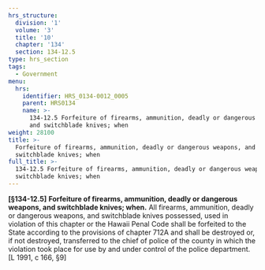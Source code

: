 ```yaml
---
hrs_structure:
  division: '1'
  volume: '3'
  title: '10'
  chapter: '134'
  section: 134-12.5
type: hrs_section
tags:
  - Government
menu:
  hrs:
    identifier: HRS_0134-0012_0005
    parent: HRS0134
    name: >-
      134-12.5 Forfeiture of firearms, ammunition, deadly or dangerous weapons,
      and switchblade knives; when
weight: 28100
title: >-
  Forfeiture of firearms, ammunition, deadly or dangerous weapons, and
  switchblade knives; when
full_title: >-
  134-12.5 Forfeiture of firearms, ammunition, deadly or dangerous weapons, and
  switchblade knives; when
---
```

**[§134-12.5]** **Forfeiture of firearms, ammunition, deadly or dangerous weapons, and switchblade knives; when.** All firearms, ammunition, deadly or dangerous weapons, and switchblade knives possessed, used in violation of this chapter or the Hawaii Penal Code shall be forfeited to the State according to the provisions of chapter 712A and shall be destroyed or, if not destroyed, transferred to the chief of police of the county in which the violation took place for use by and under control of the police department. [L 1991, c 166, §9]